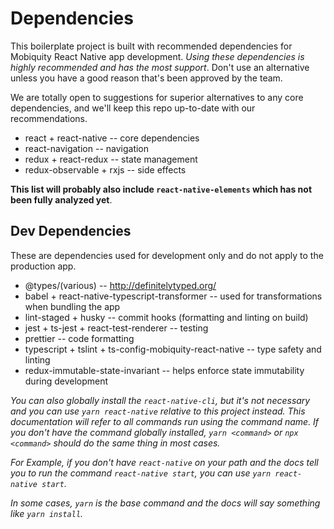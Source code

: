 # Dependencies
This boilerplate project is built with recommended dependencies for Mobiquity
React Native app development. *Using these dependencies is highly recommended
and has the most support*. Don't use an alternative unless you have a good
reason that's been approved by the team.

We are totally open to suggestions for superior alternatives to any core
dependencies, and we'll keep this repo up-to-date with our recommendations.

* react + react-native -- core dependencies
* react-navigation -- navigation
* redux + react-redux -- state management
* redux-observable + rxjs -- side effects

**This list will probably also include `react-native-elements` which has not
been fully analyzed yet**.

## Dev Dependencies
These are dependencies used for development only and do not apply to the
production app.

* @types/(various) -- http://definitelytyped.org/
* babel + react-native-typescript-transformer -- used for transformations when bundling the app
* lint-staged + husky -- commit hooks (formatting and linting on build)
* jest + ts-jest + react-test-renderer -- testing
* prettier -- code formatting
* typescript + tslint + ts-config-mobiquity-react-native -- type safety and linting
* redux-immutable-state-invariant -- helps enforce state immutability during development

*You can also globally install the `react-native-cli`, but it's not necessary
and you can use `yarn react-native` relative to this project instead. This
documentation will refer to all commands run using the _command_ name. If you
don't have the command globally installed, `yarn <command>` or `npx <command>`
should do the same thing in most cases.*

*For Example, if you don't have `react-native` on your path and the docs tell
you to run the command `react-native start`, you can use
`yarn react-native start`.*

*In some cases, `yarn` _is_ the base command and the docs will say something
like `yarn install`.*

